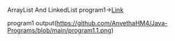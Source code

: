 ArrayList And LinkedList program1->[Link](https://github.com/AnvethaHM4/Java-Programs/blob/main/1_ArrayList%20and%20LinkedList/program1.png)

program1 output(https://github.com/AnvethaHM4/Java-Programs/blob/main/program1.1.png)
